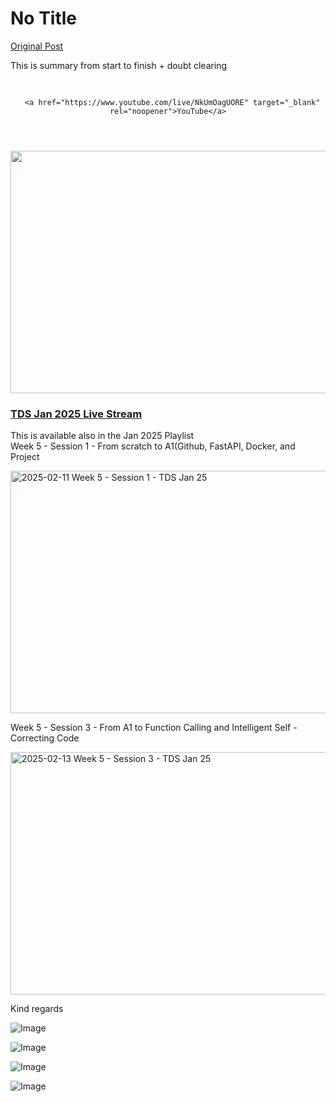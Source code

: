 # No Title

[Original Post](https://discourse.onlinedegree.iitm.ac.in/t/166816/23)

<p>This is summary from start to finish + doubt clearing</p><aside class="onebox allowlistedgeneric" data-onebox-src="https://www.youtube.com/live/NkUmOagUORE">
  <header class="source">
      <img src="https://europe1.discourse-cdn.com/flex013/uploads/iitm/original/3X/5/6/561a4f51e41d5f1438cf8802429aa18b02774ff3.png" class="site-icon" data-dominant-color="FF103A" width="16" height="16">

      <a href="https://www.youtube.com/live/NkUmOagUORE" target="_blank" rel="noopener">YouTube</a>
  </header>

  <article class="onebox-body">
    <div class="aspect-image" style="--aspect-ratio:690/387;"><img src="https://europe1.discourse-cdn.com/flex013/uploads/iitm/optimized/3X/6/4/6415fc5ba5328ce6418dc828d3c82c2abc035dbb_2_690x388.jpeg" class="thumbnail" data-dominant-color="0A0906" width="690" height="388"></div>

<h3><a href="https://www.youtube.com/live/NkUmOagUORE" target="_blank" rel="noopener">TDS Jan 2025 Live Stream</a></h3>



  </article>

  <div class="onebox-metadata">
    
    
  </div>

  <div style="clear: both"></div>
</aside>

<p>This is available also in the Jan 2025 Playlist<br>
Week 5 - Session 1 - From scratch to A1(Github, FastAPI, Docker, and Project</p><div class="youtube-onebox lazy-video-container" data-video-id="jXj6bqy4R4c" data-video-title="2025-02-11 Week 5 - Session 1 - TDS Jan 25" data-video-start-time="" data-provider-name="youtube">
  <a href="https://www.youtube.com/watch?v=jXj6bqy4R4c" target="_blank" class="video-thumbnail" rel="noopener">
    <img class="youtube-thumbnail" src="https://europe1.discourse-cdn.com/flex013/uploads/iitm/original/3X/b/9/b990ffaadbfcbad12d865c514f3d6b48e5bc7cf2.jpeg" title="2025-02-11 Week 5 - Session 1 - TDS Jan 25" data-dominant-color="595C5F" width="690" height="388">
  </a>
</div>

<p>Week 5 - Session 3 - From A1 to Function Calling and Intelligent Self - Correcting Code</p><div class="youtube-onebox lazy-video-container" data-video-id="NMnwKp5tR-w" data-video-title="2025-02-13 Week 5 - Session 3 - TDS Jan 25" data-video-start-time="" data-provider-name="youtube">
  <a href="https://www.youtube.com/watch?v=NMnwKp5tR-w" target="_blank" class="video-thumbnail" rel="noopener">
    <img class="youtube-thumbnail" src="https://europe1.discourse-cdn.com/flex013/uploads/iitm/original/3X/3/9/3919680685030c27cce9018b86e59128c7487ff6.jpeg" title="2025-02-13 Week 5 - Session 3 - TDS Jan 25" data-dominant-color="595C60" width="690" height="388">
  </a>
</div>

<p>Kind regards</p>

![Image](https://europe1.discourse-cdn.com/flex013/uploads/iitm/original/3X/b/9/b990ffaadbfcbad12d865c514f3d6b48e5bc7cf2.jpeg)

![Image](https://europe1.discourse-cdn.com/flex013/uploads/iitm/optimized/3X/6/4/6415fc5ba5328ce6418dc828d3c82c2abc035dbb_2_690x388.jpeg)

![Image](https://europe1.discourse-cdn.com/flex013/uploads/iitm/original/3X/3/9/3919680685030c27cce9018b86e59128c7487ff6.jpeg)

![Image](https://europe1.discourse-cdn.com/flex013/uploads/iitm/original/3X/5/6/561a4f51e41d5f1438cf8802429aa18b02774ff3.png)